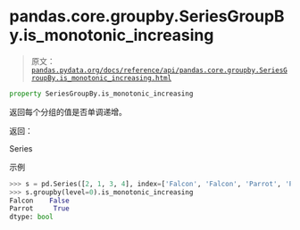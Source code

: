 # pandas.core.groupby.SeriesGroupBy.is_monotonic_increasing

> 原文：[`pandas.pydata.org/docs/reference/api/pandas.core.groupby.SeriesGroupBy.is_monotonic_increasing.html`](https://pandas.pydata.org/docs/reference/api/pandas.core.groupby.SeriesGroupBy.is_monotonic_increasing.html)

```py
property SeriesGroupBy.is_monotonic_increasing
```

返回每个分组的值是否单调递增。

返回：

Series

示例

```py
>>> s = pd.Series([2, 1, 3, 4], index=['Falcon', 'Falcon', 'Parrot', 'Parrot'])
>>> s.groupby(level=0).is_monotonic_increasing
Falcon    False
Parrot     True
dtype: bool 
```
